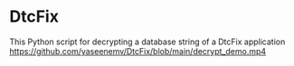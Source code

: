 # DtcFix
This Python script for decrypting a database string of a DtcFix application
https://github.com/yaseenemv/DtcFix/blob/main/decrypt_demo.mp4

